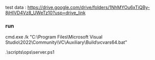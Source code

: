 test data
: https://drive.google.com/drive/folders/1NhMYOu6xTiQBy-8jHIVD4Vz8_UWeTz10?usp=drive_link


### run

cmd.exe /k "C:\Program Files\Microsoft Visual Studio\2022\Community\VC\Auxiliary\Build\vcvars64.bat"

.\scripts\ops\server.ps1